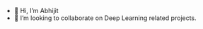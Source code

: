 - 👋 Hi, I’m Abhijit
- 💞️ I’m looking to collaborate on Deep Learning related projects.

<!---
SinghAbhi3/SinghAbhi3 is a ✨ special ✨ repository because its `README.md` (this file) appears on your GitHub profile.
You can click the Preview link to take a look at your changes.
--->
